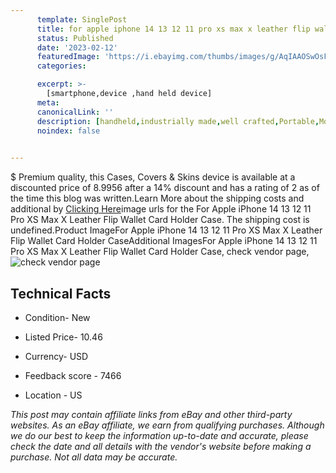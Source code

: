 ```yaml
---
      template: SinglePost
      title: for apple iphone 14 13 12 11 pro xs max x leather flip wallet card holder case
      status: Published
      date: '2023-02-12'
      featuredImage: 'https://i.ebayimg.com/thumbs/images/g/AqIAAOSwOsFhe2vu/s-l225.jpg'
      categories: 

      excerpt: >-
        [smartphone,device ,hand held device]
      meta:
      canonicalLink: ''
      description: [handheld,industrially made,well crafted,Portable,Mobile,Compact,Convenient,Lightweight,Maneuverable,Man-portable,Miniature,Carriable,Hand-held,Light,Holdable,Transportable,Mobile device,Pocket-sized,On-the-go,Wireless,Cordless,Compact size,Convenient size, smartphone,device ,hand held device]
      noindex: false

        
---
```

$
    Premium quality, this Cases, Covers & Skins device is available at a discounted price of 8.9956 after a 14% discount and has a rating of 2 as of the time this blog was written.Learn More about the shipping costs and additional by [Clicking Here](https://www.ebay.com/itm/403981625141?hash=item5e0f2e6735%3Ag%3AAqIAAOSwOsFhe2vu&mkevt=1&mkcid=1&mkrid=711-53200-19255-0&campid=%253CePNCampaignId%253E&customid=%253CreferenceId%253E&toolid=10049)image urls for the For Apple iPhone 14 13 12 11 Pro XS Max X Leather Flip Wallet Card Holder Case. The shipping cost is undefined.Product ImageFor Apple iPhone 14 13 12 11 Pro XS Max X Leather Flip Wallet Card Holder CaseAdditional ImagesFor Apple iPhone 14 13 12 11 Pro XS Max X Leather Flip Wallet Card Holder Case, check vendor page, ![check vendor page](https://origin-galleryplus.ebayimg.com/ws/web/403981625141_2_0_1/225x225.jpg,https://origin-galleryplus.ebayimg.com/ws/web/403981625141_3_0_1/225x225.jpg,https://origin-galleryplus.ebayimg.com/ws/web/403981625141_4_0_1/225x225.jpg,https://origin-galleryplus.ebayimg.com/ws/web/403981625141_5_0_1/225x225.jpg,https://origin-galleryplus.ebayimg.com/ws/web/403981625141_6_0_1/225x225.jpg,https://origin-galleryplus.ebayimg.com/ws/web/403981625141_7_0_1/225x225.jpg,https://origin-galleryplus.ebayimg.com/ws/web/403981625141_8_0_1/225x225.jpg)
    
    

 ## Technical Facts 



     
      

 - Condition- New 


      

 - Listed Price- 10.46 


      

 - Currency- USD 


      

 - Feedback score - 7466 


      

 - Location - US 


      
      

 *_This post may contain affiliate links from eBay and other third-party websites. As an eBay affiliate, we earn from qualifying purchases. Although we do our best to keep the information up-to-date and accurate, please check the date and all details with the vendor's website before making a purchase. Not all data may be accurate._*



    
    
    
    
    